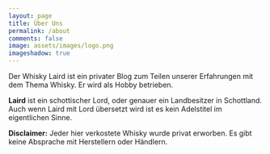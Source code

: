 ```yaml
---
layout: page
title: Über Uns
permalink: /about
comments: false
image: assets/images/logo.png
imageshadow: true
---
```


Der Whisky Laird ist ein privater Blog zum Teilen unserer Erfahrungen mit dem Thema Whisky. Er wird als Hobby betrieben.

**Laird** ist ein schottischer Lord, oder genauer ein Landbesitzer in Schottland. Auch wenn Laird mit Lord übersetzt wird ist es kein Adelstitel im eigentlichen Sinne.

**Disclaimer:** Jeder hier verkostete Whisky wurde privat erworben. Es gibt keine Absprache mit Herstellern oder Händlern. 
